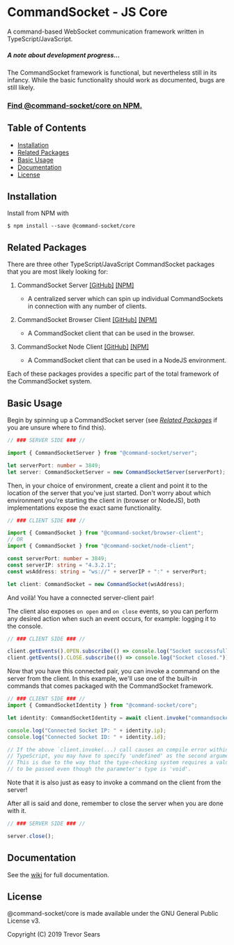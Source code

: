 # CommandSocket - JS Core
A command-based WebSocket communication framework written in TypeScript/JavaScript.

##### A note about development progress...
The CommandSocket framework is functional, but nevertheless still in its infancy. While the basic functionality should work as documented, bugs are still likely.

### [Find @command-socket/core on NPM.](https://www.npmjs.com/package/@command-socket/core)

## Table of Contents
 - [Installation](#installation)
 - [Related Packages](#related-packages)
 - [Basic Usage](#basic-usage)
 - [Documentation](#documentation)
 - [License](#license)

## Installation
Install from NPM with
```
$ npm install --save @command-socket/core
```

## Related Packages
There are three other TypeScript/JavaScript CommandSocket packages that you are most likely looking for:

1. CommandSocket Server [[GitHub]](https://github.com/command-socket/cs-js-server) [[NPM]](https://www.npmjs.com/package/@command-socket/server)
    - A centralized server which can spin up individual CommandSockets in connection with any number of clients.
    
2. CommandSocket Browser Client [[GitHub]](https://github.com/command-socket/cs-js-browser-client) [[NPM]](https://www.npmjs.com/package/@command-socket/browser-client)
    - A CommandSocket client that can be used in the browser.
    
3. CommandSocket Node Client [[GitHub]](https://github.com/command-socket/cs-js-node-client) [[NPM]](https://www.npmjs.com/package/@command-socket/node-client)
    - A CommandSocket client that can be used in a NodeJS environment.
    
Each of these packages provides a specific part of the total framework of the CommandSocket system.

## Basic Usage
Begin by spinning up a CommandSocket server (see [_Related Packages_](#related-packages) if you are unsure where to find this).
```typescript
// ### SERVER SIDE ### //

import { CommandSocketServer } from "@command-socket/server";

let serverPort: number = 3849;
let server: CommandSocketServer = new CommandSocketServer(serverPort);
```

Then, in your choice of environment, create a client and point it to the location of the server that you've just started. Don't worry about which environment you're starting the client in (browser or NodeJS), both implementations expose the exact same functionality.
```typescript
// ### CLIENT SIDE ### //

import { CommandSocket } from "@command-socket/browser-client";
// OR
import { CommandSocket } from "@command-socket/node-client";

const serverPort: number = 3849;
const serverIP: string = "4.3.2.1";
const wsAddress: string = "ws://" + serverIP + ":" + serverPort;

let client: CommandSocket = new CommandSocket(wsAddress);
```

And voilà! You have a connected server-client pair!

The client also exposes `on open` and `on close` events, so you can perform any desired action when such an event occurs, for example: logging it to the console.
```typescript
// ### CLIENT SIDE ### //

client.getEvents().OPEN.subscribe(() => console.log("Socket successfully connected!"));
client.getEvents().CLOSE.subscribe(() => console.log("Socket closed."));
```

Now that you have this connected pair, you can invoke a command on the server from the client. In this example, we'll use one of the built-in commands that comes packaged with the CommandSocket framework.

```typescript
// ### CLIENT SIDE ### //
import { CommandSocketIdentity } from "@command-socket/core";

let identity: CommandSocketIdentity = await client.invoke("commandsocket identify");

console.log("Connected Socket IP: " + identity.ip);
console.log("Connected Socket ID: " + identity.id);

// If the above `client.invoke(...) call causes an compile error within
// TypeScript, you may have to specify 'undefined' as the second argument.
// This is due to the way that the type-checking system requires a value
// to be passed even though the parameter's type is 'void'.
```

Note that it is also just as easy to invoke a command on the client from the server!

After all is said and done, remember to close the server when you are done with it.

```typescript
// ### SERVER SIDE ### //

server.close();
```

## Documentation
See the [wiki](https://github.com/command-socket/cs-js-core/wiki) for full documentation.

## License
@command-socket/core is made available under the GNU General Public License v3.

Copyright (C) 2019 Trevor Sears

